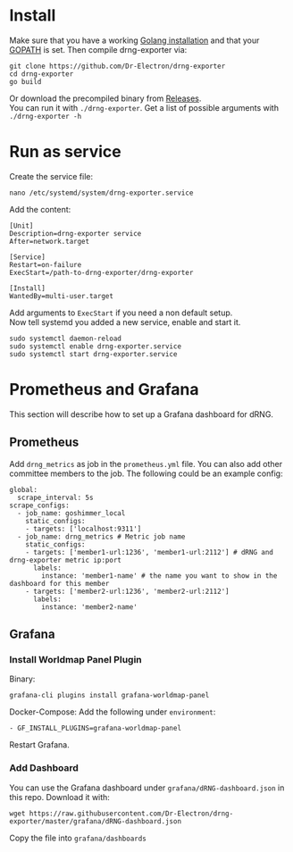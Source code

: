 

# Install
Make sure that you have a working [Golang installation](https://golang.org/doc/install) and that your [GOPATH](https://golang.org/doc/code.html#GOPATH) is set.
Then compile drng-exporter via:
```
git clone https://github.com/Dr-Electron/drng-exporter
cd drng-exporter
go build
```
Or download the precompiled binary from [Releases](https://github.com/Dr-Electron/drng-exporter/releases).  
You can run it with `./drng-exporter`. Get a list of possible arguments with `./drng-exporter -h`
# Run as service
Create the service file:
```
nano /etc/systemd/system/drng-exporter.service
```
Add the content:
```
[Unit]
Description=drng-exporter service
After=network.target

[Service]
Restart=on-failure
ExecStart=/path-to-drng-exporter/drng-exporter

[Install]
WantedBy=multi-user.target
```
Add arguments to `ExecStart` if you need a non default setup.  
Now tell systemd you added a new service, enable and start it.
```
sudo systemctl daemon-reload
sudo systemctl enable drng-exporter.service
sudo systemctl start drng-exporter.service
```
# Prometheus and Grafana
This section will describe how to set up a Grafana dashboard for dRNG.
## Prometheus
Add `drng_metrics` as job in the `prometheus.yml` file.
You can also add other committee members to the job.
The following could be an example config:
```
global:
  scrape_interval: 5s
scrape_configs:
  - job_name: goshimmer_local
    static_configs:
    - targets: ['localhost:9311']
  - job_name: drng_metrics # Metric job name
    static_configs:
    - targets: ['member1-url:1236', 'member1-url:2112'] # dRNG and drng-exporter metric ip:port
      labels:
        instance: 'member1-name' # the name you want to show in the dashboard for this member
    - targets: ['member2-url:1236', 'member2-url:2112']
      labels:
        instance: 'member2-name'
```
## Grafana
### Install Worldmap Panel Plugin
Binary:
```
grafana-cli plugins install grafana-worldmap-panel
```
Docker-Compose:
Add the following under `environment`:
```
- GF_INSTALL_PLUGINS=grafana-worldmap-panel
```
Restart Grafana.
### Add Dashboard
You can use the Grafana dashboard under `grafana/dRNG-dashboard.json` in this repo.
Download it with:
```
wget https://raw.githubusercontent.com/Dr-Electron/drng-exporter/master/grafana/dRNG-dashboard.json
```
Copy the file into `grafana/dashboards`
